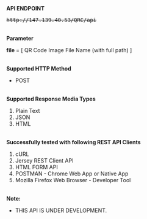 <html>
<b>API ENDPOINT</b>
</br>
<pre><strike>http://147.139.40.53/QRC/api</strike></pre>
<br>
<b>Parameter</b>
<p><b>file </b>= [ QR Code Image File Name (with full path) ]</p>
</br>
<b>Supported HTTP Method</b>
<ul>
<li>POST</li>
</ul>
</br>
<b>Supported Response Media Types</b>
<ol>
<li>Plain Text</li>
<li>JSON</li>
<li>HTML</li>
</ol>
</br>
<b>Successfully tested with following REST API Clients</b>
<ol>
<li>cURL</li>
<li>Jersey REST Client API</li>
<li>HTML FORM API</li>
<li>POSTMAN - Chrome Web App or Native App</li>
<li>Mozilla Firefox Web Browser - Developer Tool </li>
</ol>
</br>
<b>Note: </b>
<ul>
<li>THIS API IS UNDER DEVELOPMENT.</li>
</ul>
</br>
</html>
